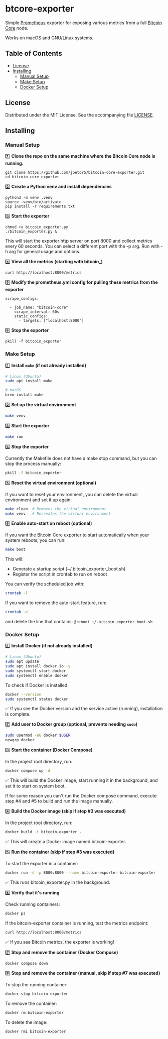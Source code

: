 # btcore-exporter

Simple [Prometheus](https://prometheus.io/) exporter for exposing various metrics from a full [Bitcoin Core](https://bitcoincore.org/) node.

Works on macOS and GNU/Linux systems.

## Table of Contents

- [License](#license)
- [Installing](#installing)
  - [Manual Setup](#manual-setup)
  - [Make Setup](#make-setup)
  - [Docker Setup](#docker-setup)

## License

Distributed under the MIT License. See the accompanying file [LICENSE](https://github.com/joetor5/btcore-exporter/blob/main/LICENSE).

## Installing

### Manual Setup

:one: **Clone the repo on the same machine where the Bitcoin Core node is running.**
```
git clone https://github.com/joetor5/bitcoin-core-exporter.git
cd bitcoin-core-exporter
```

:two: **Create a Python venv and install dependencies**
```
python3 -m venv .venv
source .venv/bin/activate
pip install -r requirements.txt
```

:three: **Start the exporter**
```
chmod +x bitcoin_exporter.py
./bitcoin_exporter.py &
```

This will start the exporter http server on port 8000 and collect metrics every 60 seconds. You can select a different port with the -p arg. Run with -h arg for general usage and options.

:four: **View all the metrics (starting with bitcoin_)**
```
curl http://localhost:8000/metrics

```
:five: **Modify the prometheus.yml config for pulling these metrics from the exporter**
```
scrape_configs:

  - job_name: "bitcoin-core"
    scrape_interval: 60s
    static_configs:
      - targets: ["localhost:8000"]

```

:six: **Stop the exporter**
```
pkill -f bitcoin_exporter
```


### Make Setup

:one: **Install `make` (if not already installed)**
```sh
# Linux (Ubuntu)
sudo apt install make 

# macOS
brew install make      
```

:two: **Set up the virtual environment**
```sh
make venv
```

:three: **Start the exporter**
```sh
make run
```

:four: **Stop the exporter**

Currently the Makefile does not have a make stop command, but you can stop the process manually:
```sh
pkill -f bitcoin_exporter
```

:five: **Reset the virtual environment (optional)**

If you want to reset your environment, you can delete the virtual environment and set it up again:
```sh
make clean  # Removes the virtual environment
make venv   # Recreates the virtual environment
```

:six: **Enable auto-start on reboot (optional)**

If you want the Bitcoin Core exporter to start automatically when your system reboots, you can run:

```sh
make boot
```

This will:
* Generate a startup script (~/.bitcoin_exporter_boot.sh)
* Register the script in crontab to run on reboot

You can verify the scheduled job with:
```sh
crontab -l
```

If you want to remove the auto-start feature, run:
```sh
crontab -e
```

and delete the line that contains: `@reboot ~/.bitcoin_exporter_boot.sh`


### Docker Setup

:one: **Install Docker (if not already installed)**
```sh
# Linux (Ubuntu)
sudo apt update
sudo apt install docker.io -y
sudo systemctl start docker
sudo systemctl enable docker
```

To check if Docker is installed:
```sh
docker --version
sudo systemctl status docker
```
:white_check_mark: If you see the Docker version and the service active (running), installation is complete.

:two: **Add user to Docker group (optional, prevents needing `sudo`)**
```sh
sudo usermod -aG docker $USER
newgrp docker
```

:three: **Start the container (Docker Compose)**

In the project root directory, run:
```sh
docker compose up -d
```
:white_check_mark: This will build the Docker image, start running it in the background, and set it to start on system boot.

If for some reason you can't run the Docker compose command, execute step #4 and #5 to build and run the image manually.

:four: **Build the Docker image (skip if step #3 was executed)**

In the project root directory, run:
```sh
docker build -t bitcoin-exporter .
```
:white_check_mark: This will create a Docker image named bitcoin-exporter.

:five: **Run the container (skip if step #3 was executed)**

To start the exporter in a container:
```sh
docker run -d -p 8000:8000 --name bitcoin-exporter bitcoin-exporter
```
:white_check_mark: This runs bitcoin_exporter.py in the background.

:six: **Verify that it's running**

Check running containers:
```sh
docker ps
```
If the bitcoin-exporter container is running, test the metrics endpoint:
```sh
curl http://localhost:8000/metrics
```
:white_check_mark: If you see Bitcoin metrics, the exporter is working!

:seven: **Stop and remove the container (Docker Compose)**

```sh
docker compose down
```

:eight: **Stop and remove the container (manual, skip if step #7 was executed)**

To stop the running container:
```sh
docker stop bitcoin-exporter
```
To remove the container:
```sh
docker rm bitcoin-exporter
```
To delete the image:
```sh
docker rmi bitcoin-exporter
```
